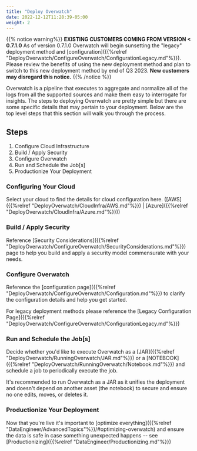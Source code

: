 ```yaml
---
title: "Deploy Overwatch"
date: 2022-12-12T11:28:39-05:00
weight: 2
---
```


{{% notice warning%}}
**EXISTING CUSTOMERS COMING FROM VERSION < 0.7.1.0** As of version 0.7.1.0 Overwatch will begin sunsetting
the "legacy" deployment method and
[configuration]({{%relref "DeployOverwatch/ConfigureOverwatch/ConfigurationLegacy.md"%}}). Please review the
benefits of using the new deployment method and plan to switch to this new deployment method by end of Q3 2023.
**New customers may disregard this notice.**
{{% /notice %}}

Overwatch is a pipeline that executes to aggregate and normalize all of the logs from all the supported sources and 
make them easy to interrogate for insights. The steps to deploying Overwatch are pretty simple but there are some 
specific details that may pertain to your deployment. Below are the top level steps that this section will walk you 
through the process.

## Steps
1. Configure Cloud Infrastructure
2. Build / Apply Security
3. Configure Overwatch
4. Run and Schedule the Job\[s\]
5. Productionize Your Deployment

### Configuring Your Cloud
Select your cloud to find the details for cloud configuration here. 
([AWS]({{%relref "DeployOverwatch/CloudInfra/AWS.md"%}}) | [Azure]({{%relref "DeployOverwatch/CloudInfra/Azure.md"%}}))

### Build / Apply Security
Reference [Security Considerations]({{%relref "DeployOverwatch/ConfigureOverwatch/SecurityConsiderations.md"%}}) page 
to help you build and apply a security model commensurate with your needs.

### Configure Overwatch
Reference the [configuration page]({{%relref "DeployOverwatch/ConfigureOverwatch/Configuration.md"%}}) to clarify the 
configuration details and help you get started.

For legacy deployment methods please reference the 
[Legacy Configuration Page]({{%relref "DeployOverwatch/ConfigureOverwatch/ConfigurationLegacy.md"%}})

### Run and Schedule the Job\[s\]
Decide whether you'd like to execute Overwatch as a [JAR]({{%relref "DeployOverwatch/RunningOverwatch/JAR.md"%}}) 
or a [NOTEBOOK]({{%relref "DeployOverwatch/RunningOverwatch/Notebook.md"%}}) and schedule a job to periodically 
execute the job.

It's recommended to run Overwatch as a JAR as it unifies the deployment and doesn't depend on another asset 
(the notebook) to secure and ensure no one edits, moves, or deletes it.

### Productionize Your Deployment
Now that you're live it's important to 
[optimize everything]({{%relref "DataEngineer/AdvancedTopics"%}}/#optimizing-overwatch) and ensure the data is safe 
in case something unexpected happens -- see [Productionizing]({{%relref "DataEngineer/Productionizing.md"%}})